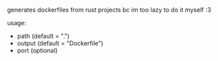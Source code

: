 generates dockerfiles from rust projects bc im too lazy to do it myself :3

usage:
- path (default = ".")
- output (default = "Dockerfile")
- port (optional)
